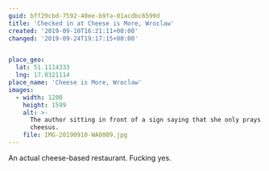 ```yaml
---
guid: bff29cbd-7592-40ee-b9fa-01acdbc6599d
title: 'Checked in at Cheese is More, Wroclaw'
created: '2019-09-10T16:21:11+00:00'
changed: '2019-09-24T19:17:15+00:00'


place_geo:
  lat: 51.1114333
  lng: 17.0321114
place_name: 'Cheese is More, Wroclaw'
images:
  - width: 1200
    height: 1599
    alt: >-
      The author sitting in front of a sign saying that she only prays for
      cheesus.
    file: IMG-20190910-WA0009.jpg
---
```


An actual cheese-based restaurant. Fucking yes. 
